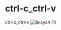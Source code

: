 # ctrl-c_ctrl-v
ctrl-c_ctrl-v
![Визуал (1)](https://github.com/dima455689/ctrl-c_ctrl-v/assets/149286404/c7e25961-db33-45f9-a771-4ddf1206e3ca)






